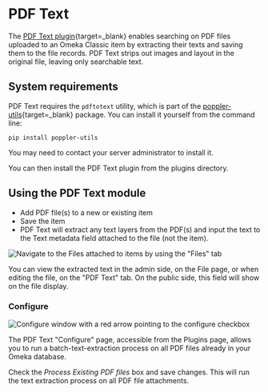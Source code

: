 # PDF Text

The [PDF Text plugin](https://omeka.org/classic/plugins/PdfText/){target=_blank} enables searching on PDF files uploaded to an Omeka Classic item by extracting their texts and saving them to the file records. PDF Text strips out images and layout in the original file, leaving only searchable text.


## System requirements

PDF Text requires the `pdftotext` utility, which is part of the [poppler-utils](https://pypi.org/project/poppler-utils/){target=_blank} package. You can install it yourself from the command line:

```pip install poppler-utils```

You may need to contact your server administrator to install it. 

You can then install the PDF Text plugin from the plugins directory.

## Using the PDF Text module

- Add PDF file(s) to a new or existing item
- Save the item
- PDF Text will extract any text layers from the PDF(s) and input the text to the Text metadata field attached to the file (not the item). 

![Navigate to the Files attached to items by using the "Files" tab](../doc_files/plugin_images/Pdftxtview.png)

You can view the extracted text in the admin side, on the File page, or when editing the file, on the "PDF Text" tab. On the public side, this field will show on the file display.

### Configure
![Configure window with a red arrow pointing to the configure checkbox](../doc_files/plugin_images/Pdftxtconfig.png)

The PDF Text "Configure" page, accessible from the Plugins page, allows you to run a batch-text-extraction process on all PDF files already in your Omeka database. 

Check the *Process Existing PDF files* box and save changes. This will run the text extraction process on all PDF file attachments.